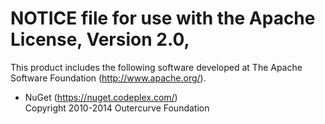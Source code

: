 # NOTICE file for use with the Apache License, Version 2.0,
This product includes the following software developed at The Apache Software Foundation (http://www.apache.org/).

* NuGet (https://nuget.codeplex.com/)  
Copyright 2010-2014 Outercurve Foundation


